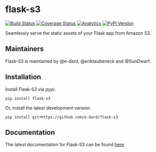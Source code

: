 flask-s3
========

[![Build Status](https://travis-ci.org/e-dard/flask-s3.svg?branch=master)](https://travis-ci.org/e-dard/flask-s3)
[![Coverage Status](https://coveralls.io/repos/e-dard/flask-s3/badge.svg?branch=master&service=github)](https://coveralls.io/github/e-dard/flask-s3?branch=master)
[![Analytics](https://ga-beacon.appspot.com/UA-35880013-3/flask-s3/readme)](https://github.com/igrigorik/ga-beacon)
[![PyPI Version](https://img.shields.io/pypi/v/Flask-S3.svg)](https://pypi.python.org/pypi/Flask-S3)

Seamlessly serve the static assets of your Flask app from Amazon S3.

Maintainers
-----------

Flask-S3 is maintained by @e-dard, @eriktaubeneck and @SunDwarf.


Installation
------------

Install Flask-S3 via pypi:

    pip install flask-s3
     
Or, install the latest development version:

    pip install git+https://github.com/e-dard/flask-s3
    

Documentation
-------------
The latest documentation for Flask-S3 can be found [here](https://flask-s3.readthedocs.io/en/latest/).


